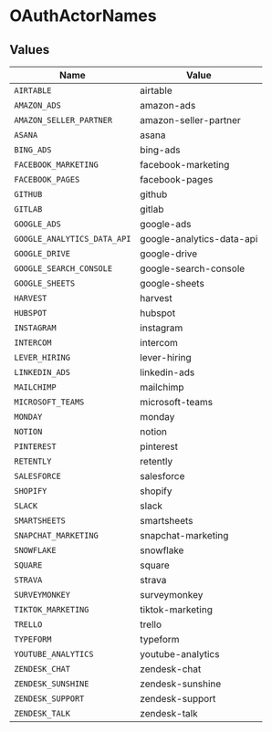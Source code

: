 # OAuthActorNames


## Values

| Name                        | Value                       |
| --------------------------- | --------------------------- |
| `AIRTABLE`                  | airtable                    |
| `AMAZON_ADS`                | amazon-ads                  |
| `AMAZON_SELLER_PARTNER`     | amazon-seller-partner       |
| `ASANA`                     | asana                       |
| `BING_ADS`                  | bing-ads                    |
| `FACEBOOK_MARKETING`        | facebook-marketing          |
| `FACEBOOK_PAGES`            | facebook-pages              |
| `GITHUB`                    | github                      |
| `GITLAB`                    | gitlab                      |
| `GOOGLE_ADS`                | google-ads                  |
| `GOOGLE_ANALYTICS_DATA_API` | google-analytics-data-api   |
| `GOOGLE_DRIVE`              | google-drive                |
| `GOOGLE_SEARCH_CONSOLE`     | google-search-console       |
| `GOOGLE_SHEETS`             | google-sheets               |
| `HARVEST`                   | harvest                     |
| `HUBSPOT`                   | hubspot                     |
| `INSTAGRAM`                 | instagram                   |
| `INTERCOM`                  | intercom                    |
| `LEVER_HIRING`              | lever-hiring                |
| `LINKEDIN_ADS`              | linkedin-ads                |
| `MAILCHIMP`                 | mailchimp                   |
| `MICROSOFT_TEAMS`           | microsoft-teams             |
| `MONDAY`                    | monday                      |
| `NOTION`                    | notion                      |
| `PINTEREST`                 | pinterest                   |
| `RETENTLY`                  | retently                    |
| `SALESFORCE`                | salesforce                  |
| `SHOPIFY`                   | shopify                     |
| `SLACK`                     | slack                       |
| `SMARTSHEETS`               | smartsheets                 |
| `SNAPCHAT_MARKETING`        | snapchat-marketing          |
| `SNOWFLAKE`                 | snowflake                   |
| `SQUARE`                    | square                      |
| `STRAVA`                    | strava                      |
| `SURVEYMONKEY`              | surveymonkey                |
| `TIKTOK_MARKETING`          | tiktok-marketing            |
| `TRELLO`                    | trello                      |
| `TYPEFORM`                  | typeform                    |
| `YOUTUBE_ANALYTICS`         | youtube-analytics           |
| `ZENDESK_CHAT`              | zendesk-chat                |
| `ZENDESK_SUNSHINE`          | zendesk-sunshine            |
| `ZENDESK_SUPPORT`           | zendesk-support             |
| `ZENDESK_TALK`              | zendesk-talk                |